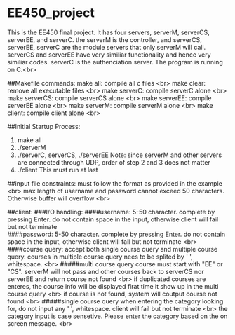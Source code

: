 # EE450_project
This is the EE450 final project. It has four servers, serverM, serverCS, serverEE, and serverC. the serverM is the controller, and serverCS, serverEE, serverC are the module servers that only serverM will call. serverCS and serverEE have very similiar functionality and hence very similiar codes. serverC is the authenciation server.
The program is running on C.\<br>

##Makefile commands:
make all: compile all c files \<br>
make clear: remove all executable files \<br>
make serverC: compile serverC alone \<br>
make serverCS: compile serverCS alone \<br>
make serverEE: compile serverEE alone \<br>
make serverM: compile serverM alone \<br>
make client: compile client alone \<br>

##Initial Startup Process:
1. make all
2. ./serverM
3. ./serverC, serverCS, ./serverEE
  Note: since serverM and other servers are connected through UDP, order of step 2 and 3 does not matter
5. ./client
  This must run at last

##input file constraints:
must follow the format as provided in the example \<br>
max length of username and password cannot exceed 50 characters. Otherwise buffer will overflow \<br>

##client:
  ###I/O handling:
  ####username: 5-50 character. complete by pressing Enter. do not contain space in the input, otherwise client will fail but not terminate <br>
  ####password: 5-50 character. complete by pressing Enter. do not contain space in the input, otherwise client will fail but not terminate \<br>
  ####course query: accept both single course query and multiple course query. courses in multiple course query nees to be splited by ' ', whitespace. \<br>
    #####multi course query
      course must start with "EE" or "CS". serverM will not pass and other courses back to serverCS nor serverEE and return course not found \<br>
      if duplicated courses are enteres, the course info will be displayed firat time it show up in the multi course query \<br>
      if course is not found, system will coutput course not found \<br>
    #####single course query
      when entering the category looking for, do not input any ' ', whitespace. client will fail but not terminate \<br>
      the category input is case sensetive. Please enter the category based on the on screen message. \<br>
